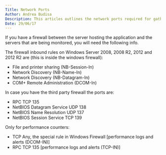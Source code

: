 ```yaml
---
Title: Network Ports
Author: Andrea Budisa
Description: This articles outlines the network ports required for gathering the data.
Date: 29/06/17
---
```

If you have a firewall between the server hosting the application and the servers that are being monitored, you will need the following info.

The firewall inbound rules on Windows Server 2008, 2008 R2, 2012 and 2012 R2 are (this is inside the windows firewall):

* File and printer sharing (NB-Session-In)
* Network Discovery (NB-Name-In)
* Network Discovery (NB-Datagram-In)
* COM+ Remote Administration (DCOM-In)

In case you have the third party firewall the ports are:

* RPC TCP 135
* NetBIOS Datagram Service UDP 138
* NetBIOS Name Resolution UDP 137
* NetBIOS Session Service TCP 139

Only for performance counters:

* TCP Any, the special rule in Windows Firewall [performance logs and alerts (DCOM-IN)]
* RPC TCP 135 [performance logs and alerts (TCP-IN)]